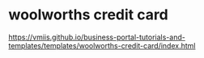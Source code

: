 # woolworths credit card

https://vmiis.github.io/business-portal-tutorials-and-templates/templates/woolworths-credit-card/index.html
